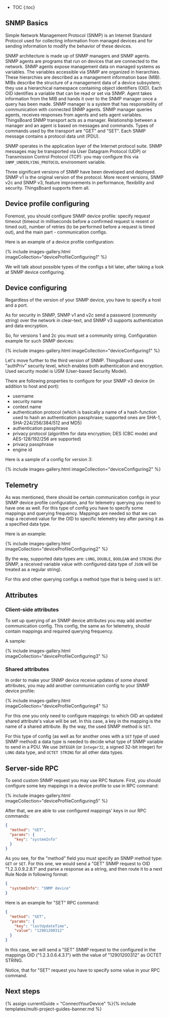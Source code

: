 
* TOC
{:toc}

## SNMP Basics

Simple Network Management Protocol (SNMP) is an Internet Standard Protocol used for collecting information from managed
devices and for sending information to modify the behavior of these devices.

SNMP architecture is made up of SNMP managers and SNMP agents. SNMP agents are programs that run on devices that are
connected to the network. SNMP agents expose management data on managed systems as variables. The variables accessible
via SNMP are organized in hierarchies. These hierarchies are described as a management information base (MIB). MIBs
describe the structure of a management data of a device subsystem; they use a hierarchical namespace containing object
identifiers (OID). Each OID identifies a variable that can be read or set via SNMP. Agent takes information from the MIB
and hands it over to the SNMP manager once a query has been made. SNMP manager is a system that has responsibility of
communication with connected SNMP agents. SNMP manager queries agents, receives responses from agents and sets agent
variables. ThingsBoard SNMP transport acts as a manager. Relationship between a manager and an agent is based on
messages and commands. Types of commands used by the transport are "GET" and "SET". Each SNMP message contains a
protocol data unit (PDU).

SNMP operates in the application layer of the Internet protocol suite. SNMP messages may be transported via User
Datagram Protocol (UDP) or Transmission Control Protocol (TCP): you may configure this via `SNMP_UNDERLYING_PROTOCOL`
environment variable.

Three significant versions of SNMP have been developed and deployed. SNMP v1 is the original version of the protocol.
More recent versions, SNMP v2c and SNMP v3, feature improvements in performance, flexibility and security. ThingsBoard
supports them all.

## Device profile configuring

Foremost, you should configure SNMP device profile: specify request timeout (timeout in milliseconds before a confirmed
request is resent or timed out), number of retries (to be performed before a request is timed out), and the main part -
communication configs.

Here is an example of a device profile configuration:

{% include images-gallery.html imageCollection="deviceProfileConfiguring1" %}

We will talk about possible types of the configs a bit later, after taking a look at SNMP device
configuring.

## Device configuring

Regardless of the version of your SNMP device, you have to specify a host and a port.

As for security in SNMP, SNMP v1 and v2c send a password (community string) over the network in clear-text, and SNMP v3
supports authentication and data encryption.

So, for versions 1 and 2c you must set a community string. Configuration example for such SNMP devices:

{% include images-gallery.html imageCollection="deviceConfiguring1" %}

Let's move further to the third version of SNMP. ThingsBoard uses "authPriv" security level, which enables both
authentication and encryption. Used security model is USM (User-based Security Model).

There are following properties to configure for your SNMP v3 device (in addition to host and port):

- username
- security name
- context name
- authentication protocol (which is basically a name of a hash-function used to hash an authentication passphrase;
  supported ones are SHA-1, SHA-224/256/384/512 and MD5)
- authentication passphrase
- privacy protocol (algorithm for data encryption; DES (CBC mode) and AES-128/192/256 are supported)
- privacy passphrase
- engine id

Here is a sample of a config for version 3:

{% include images-gallery.html imageCollection="deviceConfiguring2" %}

## Telemetry

As was mentioned, there should be certain communication configs in your SNMP device profile configuration, and for
telemetry querying you need to have one as well. For this type of config you have to specify some mappings and querying
frequency. Mappings are needed so that we can map a received value for the OID to specific telemetry key after parsing
it as a specified data type.

Here is an example:

{% include images-gallery.html imageCollection="deviceProfileConfiguring2" %}

By the way, supported data types are: `LONG`, `DOUBLE`, `BOOLEAN` and `STRING` (for SNMP, a received variable value with
configured data type of `JSON` will be treated as a regular string).

For this and other querying configs a method type that is being used is `GET`.

## Attributes

### Client-side attributes

To set up querying of an SNMP device attributes you may add another communication config. This config, the same as for
telemetry, should contain mappings and required querying frequency.

A sample:

{% include images-gallery.html imageCollection="deviceProfileConfiguring3" %}

### Shared attributes

In order to make your SNMP device receive updates of some shared attributes, you may add another communication config to
your SNMP device profile:

{% include images-gallery.html imageCollection="deviceProfileConfiguring4" %}

For this one you only need to configure mappings: to which OID an updated shared attribute's value will be set. In this
case, a key in the mapping is the name of a shared attribute. By the way, the used SNMP method is `SET`.

For this type of config (as well as for another ones with a `SET` type of used SNMP method) a data type is needed to
decide what type of SNMP variable to send in a PDU. We use `INTEGER` (or `Integer32`, a signed 32-bit integer)
for `LONG` data type, and `OCTET STRING` for all other data types.

## Server-side RPC

To send custom SNMP request you may use RPC feature. First, you should configure some key mappings in a device profile
to use in RPC command:

{% include images-gallery.html imageCollection="deviceProfileConfiguring5" %}

After that, we are able to use configured mappings' keys in our RPC commands:

```json
{
  "method": "GET",
  "params": {
    "key": "systemInfo"
  }
}
```

As you see, for the "method" field you must specify an SNMP method type: `GET` or `SET`. For this one, we would send a
"GET" SNMP request to OID "1.2.3.0.9.2.8.1" and parse a response as a string, and then route it to a next Rule Node in
following format:

```json
{
  "systemInfo": "SNMP device"
}
```

Here is an example for "SET" RPC command:

```json
{
  "method": "SET",
  "params": {
    "key": "lastUpdateTime",
    "value": "12901200312"
  }
}
```

In this case, we will send a "SET" SNMP request to the configured in the mappings OID ("1.2.3.0.6.4.3.1") with the value
of "12901200312" as OCTET STRING.

Notice, that for "SET" request you have to specify some value in your RPC command.

## Next steps

{% assign currentGuide = "ConnectYourDevice" %}{% include templates/multi-project-guides-banner.md %}

